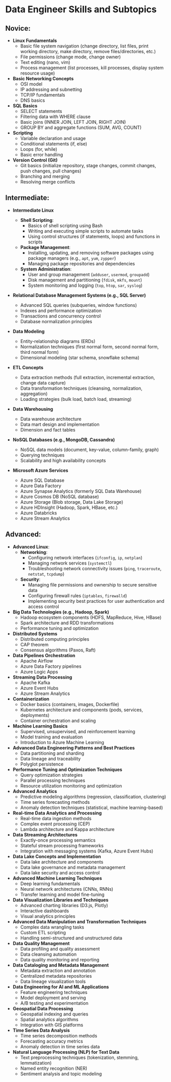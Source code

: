 # Data Engineer Skills and Subtopics

## Novice:
- **Linux Fundamentals**
  - Basic file system navigation (change directory, list files, print working directory, make directory, remove files/directories, etc.)
  - File permissions (change mode, change owner)
  - Text editing (nano, vim)
  - Process management (list processes, kill processes, display system resource usage)
- **Basic Networking Concepts**
  - OSI model
  - IP addressing and subnetting
  - TCP/IP fundamentals
  - DNS basics
- **SQL Basics**
  - SELECT statements
  - Filtering data with WHERE clause
  - Basic joins (INNER JOIN, LEFT JOIN, RIGHT JOIN)
  - GROUP BY and aggregate functions (SUM, AVG, COUNT)
- **Scripting**
  - Variable declaration and usage
  - Conditional statements (if, else)
  - Loops (for, while)
  - Basic error handling
- **Version Control (Git)**
  - Git basics (initialize repository, stage changes, commit changes, push changes, pull changes)
  - Branching and merging
  - Resolving merge conflicts

## Intermediate:

- **Intermediate Linux**  
  - **Shell Scripting**:
    - Basics of shell scripting using Bash
    - Writing and executing simple scripts to automate tasks
    - Using control structures (if statements, loops) and functions in scripts
  - **Package Management**:
    - Installing, updating, and removing software packages using package managers (e.g., `apt`, `yum`, `zypper`)
    - Managing package repositories and dependencies
  - **System Administration**:
    - User and group management (`adduser`, `usermod`, `groupadd`)
    - Disk management and partitioning (`fdisk`, `mkfs`, `mount`)
    - System monitoring and logging (`top`, `htop`, `sar`, `syslog`)
      
- **Relational Database Management Systems (e.g., SQL Server)**
  - Advanced SQL queries (subqueries, window functions)
  - Indexes and performance optimization
  - Transactions and concurrency control
  - Database normalization principles
- **Data Modeling**
  - Entity-relationship diagrams (ERDs)
  - Normalization techniques (first normal form, second normal form, third normal form)
  - Dimensional modeling (star schema, snowflake schema)
- **ETL Concepts**
  - Data extraction methods (full extraction, incremental extraction, change data capture)
  - Data transformation techniques (cleansing, normalization, aggregation)
  - Loading strategies (bulk load, batch load, streaming)
- **Data Warehousing**
  - Data warehouse architecture
  - Data mart design and implementation
  - Dimension and fact tables
- **NoSQL Databases (e.g., MongoDB, Cassandra)**
  - NoSQL data models (document, key-value, column-family, graph)
  - Querying techniques
  - Scalability and high availability concepts
- **Microsoft Azure Services**
  - Azure SQL Database
  - Azure Data Factory
  - Azure Synapse Analytics (formerly SQL Data Warehouse)
  - Azure Cosmos DB (NoSQL database)
  - Azure Storage (Blob storage, Data Lake Storage)
  - Azure HDInsight (Hadoop, Spark, HBase, etc.)
  - Azure Databricks
  - Azure Stream Analytics

## Advanced:
- **Advanced Linux**:
  - **Networking**:
    - Configuring network interfaces (`ifconfig`, `ip`, `netplan`)
    - Managing network services (`systemctl`)
    - Troubleshooting network connectivity issues (`ping`, `traceroute`, `netstat`, `tcpdump`)
  - **Security**:
    - Managing file permissions and ownership to secure sensitive data
    - Configuring firewall rules (`iptables`, `firewalld`)
    - Implementing security best practices for user authentication and access control
- **Big Data Technologies (e.g., Hadoop, Spark)**
  - Hadoop ecosystem components (HDFS, MapReduce, Hive, HBase)
  - Spark architecture and RDD transformations
  - Performance tuning and optimization
- **Distributed Systems**
  - Distributed computing principles
  - CAP theorem
  - Consensus algorithms (Paxos, Raft)
- **Data Pipelines Orchestration**
  - Apache Airflow
  - Azure Data Factory pipelines
  - Azure Logic Apps
- **Streaming Data Processing**
  - Apache Kafka
  - Azure Event Hubs
  - Azure Stream Analytics
- **Containerization**
  - Docker basics (containers, images, Dockerfile)
  - Kubernetes architecture and components (pods, services, deployments)
  - Container orchestration and scaling
- **Machine Learning Basics**
  - Supervised, unsupervised, and reinforcement learning
  - Model training and evaluation
  - Introduction to Azure Machine Learning
- **Advanced Data Engineering Patterns and Best Practices**
  - Data partitioning and sharding
  - Data lineage and traceability
  - Polyglot persistence
- **Performance Tuning and Optimization Techniques**
  - Query optimization strategies
  - Parallel processing techniques
  - Resource utilization monitoring and optimization
- **Advanced Analytics**
  - Predictive modeling algorithms (regression, classification, clustering)
  - Time series forecasting methods
  - Anomaly detection techniques (statistical, machine learning-based)
- **Real-time Data Analytics and Processing**
  - Real-time data ingestion methods
  - Complex event processing (CEP)
  - Lambda architecture and Kappa architecture
- **Data Streaming Architectures**
  - Exactly-once processing semantics
  - Stateful stream processing frameworks
  - Integration with messaging systems (Kafka, Azure Event Hubs)
- **Data Lake Concepts and Implementation**
  - Data lake architecture and components
  - Data lake governance and metadata management
  - Data lake security and access control
- **Advanced Machine Learning Techniques**
  - Deep learning fundamentals
  - Neural network architectures (CNNs, RNNs)
  - Transfer learning and model fine-tuning
- **Data Visualization Libraries and Techniques**
  - Advanced charting libraries (D3.js, Plotly)
  - Interactive dashboards
  - Visual analytics principles
- **Advanced Data Manipulation and Transformation Techniques**
  - Complex data wrangling tasks
  - Custom ETL scripting
  - Handling semi-structured and unstructured data
- **Data Quality Management**
  - Data profiling and quality assessment
  - Data cleansing automation
  - Data quality monitoring and reporting
- **Data Cataloging and Metadata Management**
  - Metadata extraction and annotation
  - Centralized metadata repositories
  - Data lineage visualization tools
- **Data Engineering for AI and ML Applications**
  - Feature engineering techniques
  - Model deployment and serving
  - A/B testing and experimentation
- **Geospatial Data Processing**
  - Geospatial indexing and queries
  - Spatial analytics algorithms
  - Integration with GIS platforms
- **Time Series Data Analysis**
  - Time series decomposition methods
  - Forecasting accuracy metrics
  - Anomaly detection in time series data
- **Natural Language Processing (NLP) for Text Data**
  - Text preprocessing techniques (tokenization, stemming, lemmatization)
  - Named entity recognition (NER)
  - Sentiment analysis and topic modeling
